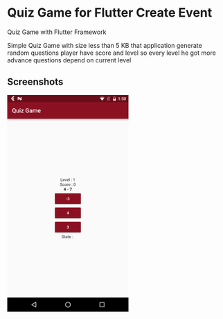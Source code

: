 # Quiz Game for Flutter Create Event

Quiz Game with Flutter Framework

Simple Quiz Game with size less than 5 KB that application generate random questions 
player have score and level so every level he got more advance questions depend on current level

## Screenshots

<img src="./screenshots/quiz_app_screen.png" height="500" width="280" alt="Screenshot"/>
